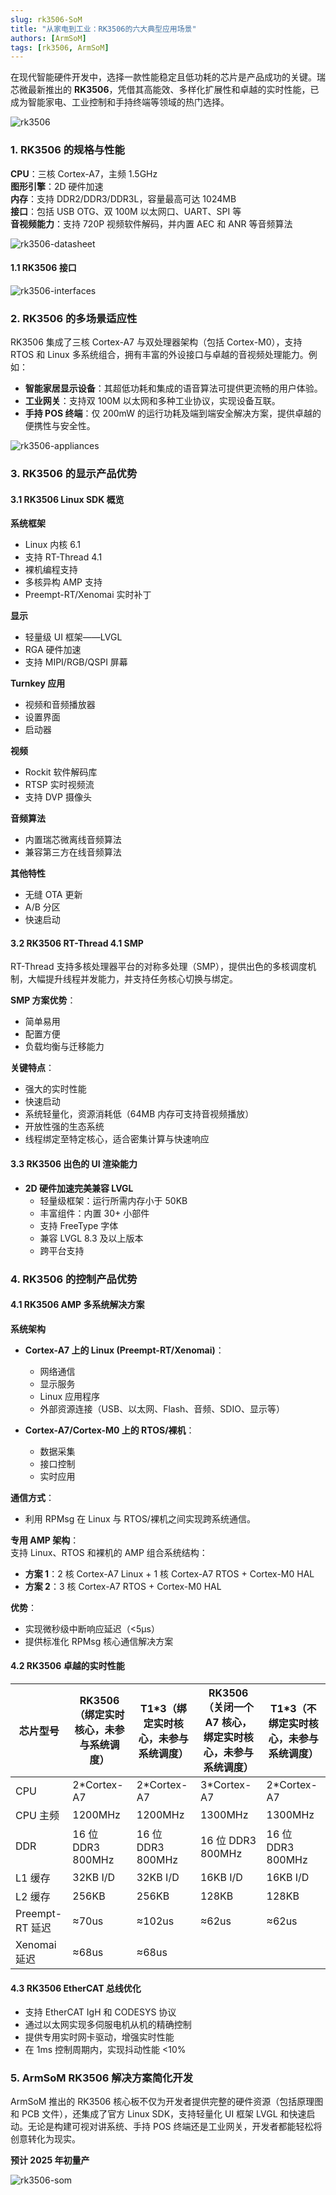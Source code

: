 ```yaml
---
slug: rk3506-SoM
title: "从家电到工业：RK3506的六大典型应用场景"
authors: [ArmSoM]
tags: [rk3506, ArmSoM]
---
```


在现代智能硬件开发中，选择一款性能稳定且低功耗的芯片是产品成功的关键。瑞芯微最新推出的 **RK3506**，凭借其高能效、多样化扩展性和卓越的实时性能，已成为智能家电、工业控制和手持终端等领域的热门选择。  

![rk3506](/img/blog/rk3506.png)  

### 1. RK3506 的规格与性能  

**CPU**：三核 Cortex-A7，主频 1.5GHz  
**图形引擎**：2D 硬件加速  
**内存**：支持 DDR2/DDR3/DDR3L，容量最高可达 1024MB  
**接口**：包括 USB OTG、双 100M 以太网口、UART、SPI 等  
**音视频能力**：支持 720P 视频软件解码，并内置 AEC 和 ANR 等音频算法  

![rk3506-datasheet](/img/blog/rk3506-datasheet.png)  

#### 1.1 RK3506 接口  

![rk3506-interfaces](/img/blog/rk3506-interfaces.png)  

### 2. RK3506 的多场景适应性  

RK3506 集成了三核 Cortex-A7 与双处理器架构（包括 Cortex-M0），支持 RTOS 和 Linux 多系统组合，拥有丰富的外设接口与卓越的音视频处理能力。例如：  

- **智能家居显示设备**：其超低功耗和集成的语音算法可提供更流畅的用户体验。  
- **工业网关**：支持双 100M 以太网和多种工业协议，实现设备互联。  
- **手持 POS 终端**：仅 200mW 的运行功耗及端到端安全解决方案，提供卓越的便携性与安全性。  

![rk3506-appliances](/img/blog/rk3506-appliances.png)  

### 3. RK3506 的显示产品优势  

#### 3.1 RK3506 Linux SDK 概览  

**系统框架**  
- Linux 内核 6.1  
- 支持 RT-Thread 4.1  
- 裸机编程支持  
- 多核异构 AMP 支持  
- Preempt-RT/Xenomai 实时补丁  

**显示**  
- 轻量级 UI 框架——LVGL  
- RGA 硬件加速  
- 支持 MIPI/RGB/QSPI 屏幕  

**Turnkey 应用**  
- 视频和音频播放器  
- 设置界面  
- 启动器  

**视频**  
- Rockit 软件解码库  
- RTSP 实时视频流  
- 支持 DVP 摄像头  

**音频算法**  
- 内置瑞芯微离线音频算法  
- 兼容第三方在线音频算法  

**其他特性**  
- 无缝 OTA 更新  
- A/B 分区  
- 快速启动  

#### 3.2 RK3506 RT-Thread 4.1 SMP  

RT-Thread 支持多核处理器平台的对称多处理（SMP），提供出色的多核调度机制，大幅提升线程并发能力，并支持任务核心切换与绑定。  

**SMP 方案优势**：  
- 简单易用  
- 配置方便  
- 负载均衡与迁移能力  

**关键特点**：  
- 强大的实时性能  
- 快速启动  
- 系统轻量化，资源消耗低（64MB 内存可支持音视频播放）  
- 开放性强的生态系统  
- 线程绑定至特定核心，适合密集计算与快速响应  

#### 3.3 RK3506 出色的 UI 渲染能力  

- **2D 硬件加速完美兼容 LVGL**  
  - 轻量级框架：运行所需内存小于 50KB  
  - 丰富组件：内置 30+ 小部件  
  - 支持 FreeType 字体  
  - 兼容 LVGL 8.3 及以上版本  
  - 跨平台支持  

### 4. RK3506 的控制产品优势  

#### 4.1 RK3506 AMP 多系统解决方案  

**系统架构**  
- **Cortex-A7 上的 Linux (Preempt-RT/Xenomai)**：  
  - 网络通信  
  - 显示服务  
  - Linux 应用程序  
  - 外部资源连接（USB、以太网、Flash、音频、SDIO、显示等）  

- **Cortex-A7/Cortex-M0 上的 RTOS/裸机**：  
  - 数据采集  
  - 接口控制  
  - 实时应用  

**通信方式**：  
- 利用 RPMsg 在 Linux 与 RTOS/裸机之间实现跨系统通信。  

**专用 AMP 架构**：  
支持 Linux、RTOS 和裸机的 AMP 组合系统结构：  
- **方案 1**：2 核 Cortex-A7 Linux + 1 核 Cortex-A7 RTOS + Cortex-M0 HAL  
- **方案 2**：3 核 Cortex-A7 RTOS + Cortex-M0 HAL  

**优势**：  
- 实现微秒级中断响应延迟（<5μs）  
- 提供标准化 RPMsg 核心通信解决方案  

#### 4.2 RK3506 卓越的实时性能  

| 芯片型号 | RK3506（绑定实时核心，未参与系统调度） | T1*3（绑定实时核心，未参与系统调度） | RK3506（关闭一个 A7 核心，绑定实时核心，未参与系统调度） | T1*3（不绑定实时核心，未参与系统调度） |  
| --- | --- | --- | --- | --- |  
| CPU | 2*Cortex-A7 | 2*Cortex-A7 | 3*Cortex-A7 | 2*Cortex-A7 |  
| CPU 主频 | 1200MHz | 1200MHz | 1300MHz | 1300MHz |  
| DDR | 16 位 DDR3 800MHz | 16 位 DDR3 800MHz | 16 位 DDR3 800MHz | 16 位 DDR3 800MHz |  
| L1 缓存 | 32KB I/D | 32KB I/D | 16KB I/D | 16KB I/D |  
| L2 缓存 | 256KB | 256KB | 128KB | 128KB |  
| Preempt-RT 延迟 | ≈70us | ≈102us | ≈62us | ≈62us |  
| Xenomai 延迟 | ≈68us | ≈68us |  |  |  

#### 4.3 RK3506 EtherCAT 总线优化  

- 支持 EtherCAT IgH 和 CODESYS 协议  
- 通过以太网实现多伺服电机从机的精确控制  
- 提供专用实时网卡驱动，增强实时性能  
- 在 1ms 控制周期内，实现抖动性能 <10%  

### 5. ArmSoM RK3506 解决方案简化开发  

ArmSoM 推出的 RK3506 核心板不仅为开发者提供完整的硬件资源（包括原理图和 PCB 文件），还集成了官方 Linux SDK，支持轻量化 UI 框架 LVGL 和快速启动。无论是构建可视对讲系统、手持 POS 终端还是工业网关，开发者都能轻松将创意转化为现实。  

**预计 2025 年初量产** 

![rk3506-som](/img/blog/rk3506-som.png)  